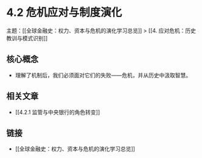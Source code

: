 # 4.2 危机应对与制度演化

主题：[[全球金融史：权力、资本与危机的演化学习总览]] > [[4. 应对危机：历史教训与模式识别]]

## 核心概念

- 理解了机制后，我们必须面对它们的失败——危机，并从历史中汲取智慧。

## 相关文章

- [[4.2.1 监管与中央银行的角色转变]]

## 链接

- [[全球金融史：权力、资本与危机的演化学习总览]]
